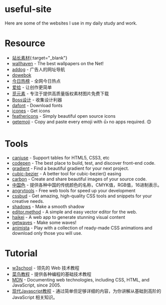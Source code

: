 # useful-site
Here are some of the websites I use in my daily study and work.

# Resource
- [站长素材](https://sc.chinaz.com/){:target="_blank"}
- [wallhaven](https://wallhaven.cc/) - The best wallpapers on the Net!
- [addog](https://www.addog.vip/) - 广告人的网址导航
- [dowebok](https://www.dowebok.com/)
- [今日热榜](https://tophub.today/) - 全网今日热点
- [爱给](https://www.aigei.com/) - 让创作更简单
- [觅元素](https://www.51yuansu.com/) - 专注于提供高质量版权素材图片免费下载
- [Boss设计](https://www.bossdesign.cn/) - 收集设计利器
- [dafont](https://www.dafont.com/) - Download fonts
- [icones](https://icones.js.org/) - Get icons
- [feathericons](https://feathericons.com/) - Simply beautiful open source icons
- [getemoji](https://getemoji.com/) - Copy and paste every emoji with 👍 no apps required. 😊

# Tools
- [caniuse](https://caniuse.com/) - Support tables for HTML5, CSS3, etc
- [codepen](https://codepen.io/) - The best place to build, test, and discover front-end code.
- [gradient](https://gradient.shapefactory.co/) - Find a beautiful gradient for your next project.
- [cubic-bezier](https://cubic-bezier.com/) - A better tool for cubic-bezier() easing
- [carbon](https://carbon.now.sh/) - Create and share beautiful images of your source code.
- [中国色](http://zhongguose.com/) - 提供各种中国的传统颜色的名称，CMYK值，RGB值，16进制表示。
- [angrytools](https://angrytools.com/) - Free web tools for speed up your development
- [cssbud](https://cssbud.com/) - Get amazing, high-quality CSS tools and snippets for your creative needs.
- [shadows](https://shadows.brumm.af/) - Make a smooth shadow
- [editor.method](https://editor.method.ac/) - A simple and easy vector editor for the web.
- [haikei](https://haikei.app/) - A web app to generate stunning visual content
- [getwaves](https://getwaves.io/) - Make some waves!
- [animista](https://animista.net/) - Play with a collection of ready-made CSS animations and download only those you will use.

# Tutorial
- [w3school](https://www.w3school.com.cn/) - 领先的 Web 技术教程
- [菜鸟教程](https://www.runoob.com/) - 提供各种编程的基础技术教程
- [MDN](https://developer.mozilla.org/) - Documenting web technologies, including CSS, HTML, and JavaScript, since 2005.
- [现代Javascript教程](https://zh.javascript.info/) - 通过简单但足够详细的内容，为你讲解从基础到高阶的 JavaScript 相关知识。
